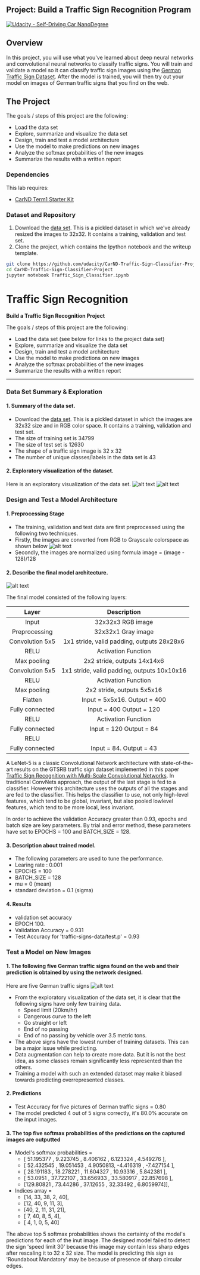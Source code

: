 ## Project: Build a Traffic Sign Recognition Program
[![Udacity - Self-Driving Car NanoDegree](https://s3.amazonaws.com/udacity-sdc/github/shield-carnd.svg)](http://www.udacity.com/drive)

Overview
---
In this project, you will use what you've learned about deep neural networks and convolutional neural networks to classify traffic signs. You will train and validate a model so it can classify traffic sign images using the [German Traffic Sign Dataset](http://benchmark.ini.rub.de/?section=gtsrb&subsection=dataset). After the model is trained, you will then try out your model on images of German traffic signs that you find on the web.

The Project
---
The goals / steps of this project are the following:
* Load the data set
* Explore, summarize and visualize the data set
* Design, train and test a model architecture
* Use the model to make predictions on new images
* Analyze the softmax probabilities of the new images
* Summarize the results with a written report

### Dependencies
This lab requires:

* [CarND Term1 Starter Kit](https://github.com/udacity/CarND-Term1-Starter-Kit)


### Dataset and Repository

1. Download the [data set](https://s3-us-west-1.amazonaws.com/udacity-selfdrivingcar/traffic-signs-data.zip). This is a pickled dataset in which we've already resized the images to 32x32. It contains a training, validation and test set.
2. Clone the project, which contains the Ipython notebook and the writeup template.
```sh
git clone https://github.com/udacity/CarND-Traffic-Sign-Classifier-Project
cd CarND-Traffic-Sign-Classifier-Project
jupyter notebook Traffic_Sign_Classifier.ipynb
```
# **Traffic Sign Recognition** 

**Build a Traffic Sign Recognition Project**

The goals / steps of this project are the following:
* Load the data set (see below for links to the project data set)
* Explore, summarize and visualize the data set
* Design, train and test a model architecture
* Use the model to make predictions on new images
* Analyze the softmax probabilities of the new images
* Summarize the results with a written report


[//]: # (Image References)

[image1]: ./examples/visualization.jpg "Visualization"
[image2]: ./examples/grayscale.jpg "Grayscaling"
[image3]: ./examples/random_noise.jpg "Random Noise"
[image4]: ./examples/placeholder.png "Traffic Sign 1"
[image5]: ./examples/placeholder.png "Traffic Sign 2"
[image6]: ./examples/placeholder.png "Traffic Sign 3"
[image7]: ./examples/placeholder.png "Traffic Sign 4"
[image8]: ./examples/placeholder.png "Traffic Sign 5"
[image9]: ./examples/dataset_examples.png "All images"
[image10]: ./examples/model_architecture.png "model_architecture images"
[image11]: ./examples/german_dataset_examples.png "All images"

---
### Data Set Summary & Exploration

#### 1. Summary of the data set. 

* Download the [data set](https://s3-us-west-1.amazonaws.com/udacity-selfdrivingcar/traffic-signs-data.zip). This is a pickled dataset in which the images are 32x32 size and in RGB color space. It contains a training, validation and test set.
* The size of training set is 34799
* The size of test set is 12630
* The shape of a traffic sign image is 32 x 32
* The number of unique classes/labels in the data set is 43

#### 2. Exploratory visualization of the dataset.

Here is an exploratory visualization of the data set. 
![alt text][image9]
![alt text][image1]
### Design and Test a Model Architecture

#### 1. Preprocessing Stage
* The training, validation and test data are first preprocessed using the following two techniques.
* Firstly, the images are converted from RGB to Grayscale colorspace as shown below
![alt text][image2]
* Secondly, the images are normalized using formula image = (image - 128)/128

#### 2. Describe the final model architecture.
![alt text][image10]

The final model consisted of the following layers:

| Layer         		|     Description	        					| 
|:---------------------:|:---------------------------------------------:| 
| Input         		| 32x32x3 RGB image   							|
| Preprocessing         		| 32x32x1 Gray image   							|
| Convolution 5x5     	| 1x1 stride, valid padding, outputs 28x28x6 	|
| RELU					| Activation Function											|
| Max pooling	      	| 2x2 stride,  outputs 14x14x6 				|
| Convolution 5x5     	| 1x1 stride, valid padding, outputs 10x10x16 	|
| RELU					| Activation Function												| 
| Max pooling	      	| 2x2 stride,  outputs 5x5x16				|
| Flatten	    | Input = 5x5x16. Output = 400     									|
| Fully connected		| Input = 400 Output = 120      									|
| RELU					| Activation Function												| 
| Fully connected		| Input = 120 Output = 84      									|
| RELU					|												| Activation Function
| Fully connected				| Input = 84. Output = 43      									|

A LeNet-5 is a classic Convolutional Network architecture with state-of-the-art results on the GTSRB traffic sign dataset implemented in this paper [Traffic Sign Recognition with Multi-Scale Convolutional Networks](https://scholar.google.es/scholar?q=traffic+sign+recognition+with+multi-scale+convolutional+networks&hl=en&as_sdt=0&as_vis=1&oi=scholart).
In traditional ConvNets approach, the output of the last stage is fed to a classifier. However this architecture uses the outputs of all the stages and are fed to the classifier. This helps the classifier to use, not only high-level features, which tend to be global, invariant, but also pooled lowlevel features, which tend to be more local, less invariant.

In order to achieve the validation Accuracy greater than 0.93, epochs and batch size are key parameters. By trial and error method, these parameters have set to EPOCHS = 100 and BATCH_SIZE = 128.

#### 3. Description about trained model. 
* The following parameters are used to tune the performance.
* Learing rate : 0.001
* EPOCHS = 100
* BATCH_SIZE = 128
* mu = 0 (mean)
* standard deviation = 0.1 (sigma)

#### 4. Results

* validation set accuracy 
 * EPOCH 100.
 * Validation Accuracy = 0.931
* Test Accuracy for 'traffic-signs-data/test.p' = 0.93

### Test a Model on New Images

#### 1. The following five German traffic signs found on the web and their prediction is obtained by using the network designed.
Here are five German traffic signs 
![alt text][image11]

* From the exploratory visualization of the data set, it is clear that the following signs have only few training data.
    * Speed limit (20km/hr)
    * Dangerous curve to the left
    * Go straight or left
    * End of no passing 
    * End of no passing by vehicle over 3.5 metric tons.
* The above signs have the lowest number of training datasets. This can be a major issue while predicting.
* Data augmentation can help to create more data. But it is not the best idea, as some classes remain significantly less represented than the others.
* Training a model with such an extended dataset may make it biased towards predicting overrepresented classes. 
#### 2. Predictions

* Test Accuracy for five pictures of German traffic signs = 0.80
* The model predicted 4 out of 5 signs correctly, it's 80.0% accurate on the input images.

#### 3. The top five softmax probabilities of the predictions on the captured images are outputted
* Model's softmax probabilities =  
    * [ 51.195377 ,   9.223745 ,   8.406162 ,   6.123324 ,   4.549276 ],
    * [ 52.432545 ,  19.051453 ,   4.9050813,  -4.416319 ,  -7.427154 ],
    * [ 28.191183 ,  18.278221 ,  11.604327 ,  10.93316  ,   5.842381 ],
    * [ 53.0951   ,  37.722107 ,  33.656933 ,  33.580917 ,  22.857698 ],
    * [129.80821  ,  73.44286  ,  37.12655  ,  32.33492  ,   6.8059974]],
* Indices array =
    * [14, 33, 38,  2, 40],
    * [12, 40,  9, 11,  3],
    * [40,  2, 11, 31, 21],
    * [ 7, 40,  8,  5,  4],
    * [ 4,  1,  0,  5, 40]

The above top 5 softmax probabilities shows the certainty of the model's predictions for each of the inut image. The designed model failed to detect the sign 'speed limit 30' because this image may contain less sharp edges after rescaling it to 32 x 32 size. The model is predicting this sign as 'Roundabout Mandatory' may be because of presence of sharp circular edges.  

